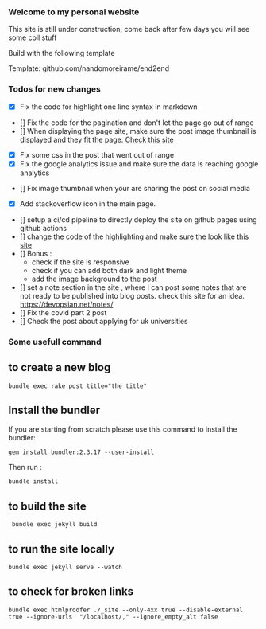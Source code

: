 ### Welcome to my personal website

This site is still under construction, come back after few days you will see some coll stuff

Build with the following template

Template: github.com/nandomoreirame/end2end

### Todos for new changes

- [x] Fix the code for highlight one line syntax in markdown
- [] Fix the code for the pagination and don't let the page go out of range
- [] When displaying the page site, make sure the post image thumbnail is displayed and they fit the page. [Check this site](https://www.reddit.com/r/webdev/comments/x903jo/how_to_make_my_website_get_these_things/)
- [x] Fix some css in the post that went out of range
- [x] Fix the google analytics issue and make sure the data is reaching google analytics
- [] Fix image thumbnail when your are sharing the post on social media
- [x] Add stackoverflow icon in the main page.
- [] setup a ci/cd pipeline to directly deploy the site on github pages using github actions
- [] change the code of the highlighting and make sure the look like [this site](https://sergiokopplin.github.io/indigo/markdown-extra-components/#side-by-side)
- [] Bonus : 
    - check if the site is responsive
    - check if you can add both dark and light theme
    - add the image background to the post 
- [] set a note section in the site , where I can post some notes that are not ready to be published into blog posts.  check this site for an idea. https://devopsian.net/notes/
 - [] Fix the covid part 2 post
- [] Check the post about applying for uk universities


### Some usefull command 

## to create a new blog 

`bundle exec rake post title="the title"`

## Install the bundler

If you are starting from scratch please use this command to install the bundler:

`gem install bundler:2.3.17 --user-install`

Then run :

`bundle install `

## to build the site

` bundle exec jekyll build`

## to run the site locally

`bundle exec jekyll serve --watch`


## to check for broken links

`bundle exec htmlproofer ./_site --only-4xx true --disable-external true --ignore-urls  "/localhost/," --ignore_empty_alt false`
